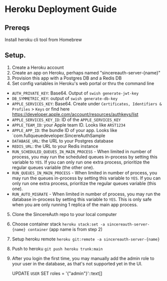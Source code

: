 # Heroku Deployment Guide

## Prereqs

Install heroku cli tool from Homebrew

## Setup.

1. Create a Heroku account
2. Create an app on Heroku, perhaps named "sincereauth-server-{name}"
3. Provision this app with a Postgres DB and a Redis DB
4. Set config variables in Heroku's web portal or thru the command line

- `AUTH_PRIVATE_KEY`: Base64. Output of `swish generate-jwt-key`
- `DB_SYMMETRIC_KEY`: output of `swish generate-db-key`
- `APPLE_SERVICES_KEY`: Base64. Create under `Certificates, Identifiers & Profiles` > `Keys` or find here https://developer.apple.com/account/resources/authkeys/list
- `APPLE_SERVICES_KEY_ID`: ID of the `APPLE_SERVICES_KEY`
- `APPLE_TEAM_ID`: your Apple team ID. Looks like `ARST1234`
- `APPLE_APP_ID`: the bundle ID of your app. Looks like `com.fullqueuedeveloper.SincereAuthSample
- `DATABASE_URL`: the URL to your Postgres database
- `REDIS_URL`: the URL to your Redis instance
- `RUN_SCHEDULED_QUEUES_IN_MAIN_PROCESS` - When limited in number of process, you may run the scheduled queues in-process by setting this variable to `YES`. If you can only run one extra process, prioritize the regular queues variable (the other one).
- `RUN_QUEUES_IN_MAIN_PROCESS` - When limited in number of process, you may run the queues in-process by setting this variable to `YES`. If you can only run one extra process, prioritize the regular queues variable (this one).
- `RUN_AUTO_MIGRATE` - When limited in number of process, you may run the database in-process by setting this variable to `YES`. This is only safe when you are only running 1 replica of the main app process.

5. Clone the SincereAuth repo to your local computer
6. Choose container stack `heroku stack:set -a sincereauth-server-{name} container` (app name is from step 2)
7. Setup heroku remote `heroku git:remote -a sincereauth-server-{name}`
8. Push to heroku `git push heroku trunk:main`
9. After you login the first time, you may manually add the admin role to your user in the database, as that's not supported yet in the UI.

   UPDATE `USER` SET roles = '{"admin"}'::text[]
